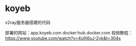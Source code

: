 # koyeb
v2ray服务器搭建的代码

部署的网站：app.koyeb.com
docker:hub.docker.com
视频教程：https://www.youtube.com/watch?v=4jzK6sJ-2yk&t=304s
